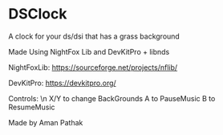 # DSClock
A clock for your ds/dsi that has a grass background

Made Using NightFox Lib and DevKitPro + libnds

NightFoxLib: https://sourceforge.net/projects/nflib/

DevKitPro: https://devkitpro.org/

Controls: \n
X/Y to change BackGrounds
A to PauseMusic
B to ResumeMusic

Made by Aman Pathak

